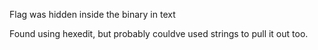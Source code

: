 Flag was hidden inside the binary in text

Found using hexedit, but probably couldve used strings to pull it out too.